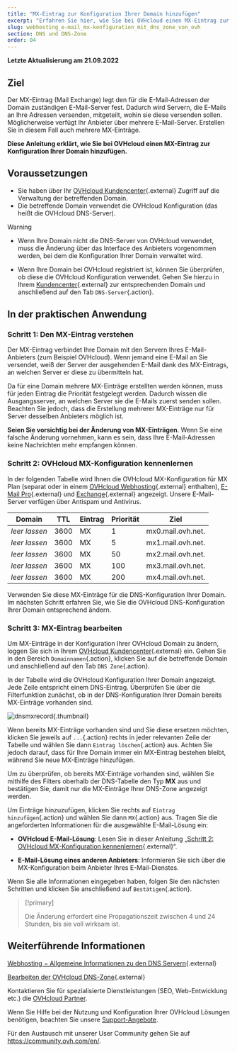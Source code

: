 ```yaml
---
title: "MX-Eintrag zur Konfiguration Ihrer Domain hinzufügen"
excerpt: "Erfahren Sie hier, wie Sie bei OVHcloud einen MX-Eintrag zur Konfiguration Ihrer Domain hinzufügen"
slug: webhosting_e-mail_mx-konfiguration_mit_dns_zone_von_ovh
section: DNS und DNS-Zone
order: 04
---
```


**Letzte Aktualisierung am 21.09.2022**

## Ziel

Der MX-Eintrag (Mail Exchange) legt den für die E-Mail-Adressen der Domain zuständigen E-Mail-Server fest. Dadurch wird Servern, die E-Mails an Ihre Adressen versenden, mitgeteilt, wohin sie diese versenden sollen. Möglicherweise verfügt Ihr Anbieter über mehrere E-Mail-Server. Erstellen Sie in diesem Fall auch mehrere MX-Einträge.

**Diese Anleitung erklärt, wie Sie bei OVHcloud einen MX-Eintrag zur Konfiguration Ihrer Domain hinzufügen.**

## Voraussetzungen

- Sie haben über Ihr [OVHcloud Kundencenter](https://www.ovh.com/auth/?action=gotomanager&from=https://www.ovh.de/&ovhSubsidiary=de){.external} Zugriff auf die Verwaltung der betreffenden Domain.
- Die betreffende Domain verwendet die OVHcloud Konfiguration (das heißt die OVHcloud DNS-Server).

> [!warning]
>
> - Wenn Ihre Domain nicht die DNS-Server von OVHcloud verwendet, muss die Änderung über das Interface des Anbieters vorgenommen werden, bei dem die Konfiguration Ihrer Domain verwaltet wird.
>
> - Wenn Ihre Domain bei OVHcloud registriert ist, können Sie überprüfen, ob diese die OVHcloud Konfiguration verwendet. Gehen Sie hierzu in Ihrem [Kundencenter](https://www.ovh.com/auth/?action=gotomanager&from=https://www.ovh.de/&ovhSubsidiary=de){.external} zur entsprechenden Domain und anschließend auf den Tab `DNS-Server`{.action}.
>

## In der praktischen Anwendung

### Schritt 1: Den MX-Eintrag verstehen

Der MX-Eintrag verbindet Ihre Domain mit den Servern Ihres E-Mail-Anbieters (zum Beispiel OVHcloud). Wenn jemand eine E-Mail an Sie versendet, weiß der Server der ausgehenden E-Mail dank des MX-Eintrags, an welchen Server er diese zu übermitteln hat.

Da für eine Domain mehrere MX-Einträge erstellten werden können, muss für jeden Eintrag die Priorität festgelegt werden. Dadurch wissen die Ausgangsserver, an welchen Server sie die E-Mails zuerst senden sollen. Beachten Sie jedoch, dass die Erstellung mehrerer MX-Einträge nur für Server desselben Anbieters möglich ist.

**Seien Sie vorsichtig bei der Änderung von MX-Einträgen**. Wenn Sie eine falsche Änderung vornehmen, kann es sein, dass Ihre E-Mail-Adressen keine Nachrichten mehr empfangen können. 

### Schritt 2: OVHcloud MX-Konfiguration kennenlernen

In der folgenden Tabelle wird Ihnen die OVHcloud MX-Konfiguration für MX Plan (separat oder in einem [OVHcloud Webhosting](https://www.ovhcloud.com/de/web-hosting/){.external} enthalten), [E-Mail Pro](https://www.ovhcloud.com/de/emails/email-pro/){.external} und [Exchange](https://www.ovhcloud.com/de/emails/){.external} angezeigt. Unsere E-Mail-Server verfügen über Antispam und Antivirus.

|Domain|TTL|Eintrag|Priorität|Ziel|
|---|---|---|---|---|
|*leer lassen*|3600|MX|1|mx0.mail.ovh.net.|
|*leer lassen*|3600|MX|5|mx1.mail.ovh.net.|
|*leer lassen*|3600|MX|50|mx2.mail.ovh.net.|
|*leer lassen*|3600|MX|100|mx3.mail.ovh.net.|
|*leer lassen*|3600|MX|200|mx4.mail.ovh.net.|

Verwenden Sie diese MX-Einträge für die DNS-Konfiguration Ihrer Domain. Im nächsten Schritt erfahren Sie, wie Sie die OVHcloud DNS-Konfiguration Ihrer Domain entsprechend ändern.

### Schritt 3: MX-Eintrag bearbeiten

Um MX-Einträge in der Konfiguration Ihrer OVHcloud Domain zu ändern, loggen Sie sich in Ihrem [OVHcloud Kundencenter](https://www.ovh.com/auth/?action=gotomanager&from=https://www.ovh.de/&ovhSubsidiary=de){.external} ein. Gehen Sie in den Bereich `Domainnamen`{.action}, klicken Sie auf die betreffende Domain und anschließend auf den Tab `DNS Zone`{.action}.

In der Tabelle wird die OVHcloud Konfiguration Ihrer Domain angezeigt. Jede Zeile entspricht einem DNS-Eintrag. Überprüfen Sie über die Filterfunktion zunächst, ob in der DNS-Konfiguration Ihrer Domain bereits MX-Einträge vorhanden sind.

![dnsmxrecord](images/mx-records-dns-zone.png){.thumbnail}

Wenn bereits MX-Einträge vorhanden sind und Sie diese ersetzen möchten, klicken Sie jeweils auf `...`{.action} rechts in jeder relevanten Zeile der Tabelle und wählen Sie dann `Eintrag löschen`{.action} aus. Achten Sie jedoch darauf, dass für Ihre Domain immer ein MX-Eintrag bestehen bleibt, während Sie neue MX-Einträge hinzufügen.

Um zu überprüfen, ob bereits MX-Einträge vorhanden sind, wählen Sie mithilfe des Filters oberhalb der DNS-Tabelle den Typ **MX** aus und bestätigen Sie,  damit nur die MX-Einträge Ihrer DNS-Zone angezeigt werden.

Um Einträge hinzuzufügen, klicken Sie rechts auf `Eintrag hinzufügen`{.action} und wählen Sie dann `MX`{.action} aus. Tragen Sie die angeforderten Informationen für die ausgewählte E-Mail-Lösung ein:

- **OVHcloud E-Mail-Lösung**: Lesen Sie in dieser Anleitung „[Schritt 2: OVHcloud MX-Konfiguration kennenlernen](https://docs.ovh.com/de/domains/webhosting_e-mail_mx-konfiguration_mit_dns_zone_von_ovh/#schritt-2-ovh-mx-konfiguration-kennenlernen){.external}“.

- **E-Mail-Lösung eines anderen Anbieters**: Informieren Sie sich über die MX-Konfiguration beim Anbieter Ihres E-Mail-Dienstes.

Wenn Sie alle Informationen eingegeben haben, folgen Sie den nächsten Schritten und klicken Sie anschließend auf `Bestätigen`{.action}.

> [!primary]
>
> Die Änderung erfordert eine Propagationszeit zwischen 4 und 24 Stunden, bis sie voll wirksam ist.
>

## Weiterführende Informationen

[Webhosting − Allgemeine Informationen zu den DNS Servern](https://docs.ovh.com/de/domains/webhosting_allgemeine_informationen_zu_den_dns_servern/){.external}

[Bearbeiten der OVHcloud DNS-Zone](https://docs.ovh.com/de/domains/webhosting_bearbeiten_der_dns_zone/){.external}

Kontaktieren Sie für spezialisierte Dienstleistungen (SEO, Web-Entwicklung etc.) die [OVHcloud Partner](https://partner.ovhcloud.com/de/directory/).

Wenn Sie Hilfe bei der Nutzung und Konfiguration Ihrer OVHcloud Lösungen benötigen, beachten Sie unsere [Support-Angebote](https://www.ovhcloud.com/de/support-levels/).

Für den Austausch mit unserer User Community gehen Sie auf <https://community.ovh.com/en/>.
